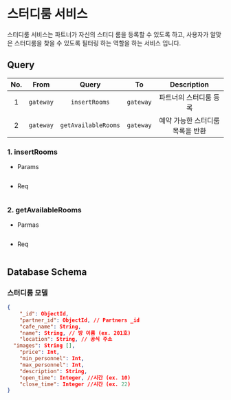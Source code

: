 # 스터디룸 서비스

스터디룸 서비스는 파트너가 자신의 스터디 룸을 등록할 수 있도록 하고, 사용자가 알맞은 스터디룸을 찾을 수 있도록 필터링 하는 역할을 하는 서비스 입니다.

## Query

| No. |   From    |        Query        |    To     |           Description            |
| :-: | :-------: | :-----------------: | :-------: | :------------------------------: |
|  1  | `gateway` |    `insertRooms`    | `gateway` |      파트너의 스터디룸 등록      |
|  2  | `gateway` | `getAvailableRooms` | `gateway` | 예약 가능한 스터디룸 목록을 반환 |

### 1. insertRooms

- Params

```json

```

- Req

```json

```

### 2. getAvailableRooms

- Parmas

```json

```

- Req

```json

```

## Database Schema

### 스터디룸 모델

```json
{
	"_id": ObjectId,
	"partner_id": ObjectId, // Partners _id
	"cafe_name": String,
	"name": String, // 방 이름 (ex. 201호)
	"location": String, // 공식 주소
  "images": String [],
	"price": Int,
	"min_personnel": Int,
	"max_personnel": Int,
	"description": String,
	"open_time": Integer, //시간 (ex. 10)
	"close_time": Integer //시간 (ex. 22)
}
```
